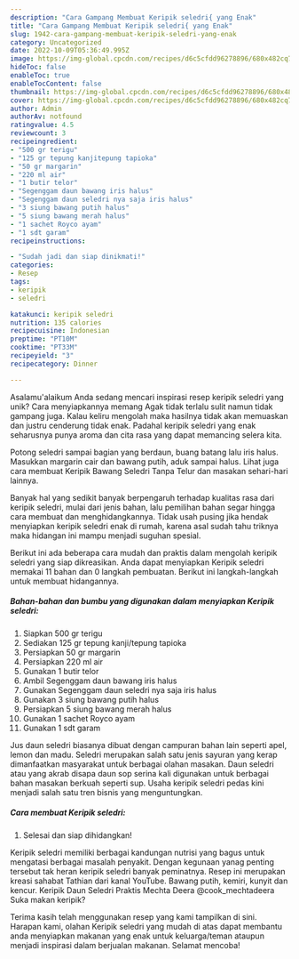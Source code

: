 ```yaml
---
description: "Cara Gampang Membuat Keripik seledri{ yang Enak"
title: "Cara Gampang Membuat Keripik seledri{ yang Enak"
slug: 1942-cara-gampang-membuat-keripik-seledri-yang-enak
category: Uncategorized
date: 2022-10-09T05:36:49.995Z
image: https://img-global.cpcdn.com/recipes/d6c5cfdd96278896/680x482cq70/keripik-seledri-foto-resep-utama.jpg
hideToc: false
enableToc: true
enableTocContent: false
thumbnail: https://img-global.cpcdn.com/recipes/d6c5cfdd96278896/680x482cq70/keripik-seledri-foto-resep-utama.jpg
cover: https://img-global.cpcdn.com/recipes/d6c5cfdd96278896/680x482cq70/keripik-seledri-foto-resep-utama.jpg
author: Admin
authorAv: notfound
ratingvalue: 4.5
reviewcount: 3
recipeingredient:
- "500 gr terigu"
- "125 gr tepung kanjitepung tapioka"
- "50 gr margarin"
- "220 ml air"
- "1 butir telor"
- "Segenggam daun bawang iris halus"
- "Segenggam daun seledri nya saja iris halus"
- "3 siung bawang putih halus"
- "5 siung bawang merah halus"
- "1 sachet Royco ayam"
- "1 sdt garam"
recipeinstructions:

- "Sudah jadi dan siap dinikmati!"
categories:
- Resep
tags:
- keripik
- seledri

katakunci: keripik seledri 
nutrition: 135 calories
recipecuisine: Indonesian
preptime: "PT10M"
cooktime: "PT33M"
recipeyield: "3"
recipecategory: Dinner

---
```



Asalamu'alaikum Anda sedang mencari inspirasi resep keripik seledri yang unik? Cara menyiapkannya memang Agak tidak terlalu sulit namun tidak gampang juga. Kalau keliru mengolah maka hasilnya tidak akan memuaskan dan justru cenderung tidak enak. Padahal keripik seledri yang enak seharusnya punya aroma dan cita rasa yang dapat memancing selera kita.


Potong seledri sampai bagian yang berdaun, buang batang lalu iris halus. Masukkan margarin cair dan bawang putih, aduk sampai halus. Lihat juga cara membuat Keripik Bawang Seledri Tanpa Telur dan masakan sehari-hari lainnya.

Banyak hal yang sedikit banyak berpengaruh terhadap kualitas rasa dari keripik seledri, mulai dari jenis bahan, lalu pemilihan bahan segar hingga cara membuat dan menghidangkannya. Tidak usah pusing jika hendak menyiapkan keripik seledri enak di rumah, karena asal sudah tahu triknya maka hidangan ini mampu menjadi suguhan spesial.


Berikut ini ada beberapa cara mudah dan praktis dalam mengolah keripik seledri yang siap dikreasikan. Anda dapat menyiapkan Keripik seledri memakai 11 bahan dan 0 langkah pembuatan. Berikut ini langkah-langkah untuk membuat hidangannya.

<!--inarticleads1-->

##### Bahan-bahan dan bumbu yang digunakan dalam menyiapkan Keripik seledri:

1. Siapkan 500 gr terigu
1. Sediakan 125 gr tepung kanji/tepung tapioka
1. Persiapkan 50 gr margarin
1. Persiapkan 220 ml air
1. Gunakan 1 butir telor
1. Ambil Segenggam daun bawang iris halus
1. Gunakan Segenggam daun seledri nya saja iris halus
1. Gunakan 3 siung bawang putih halus
1. Persiapkan 5 siung bawang merah halus
1. Gunakan 1 sachet Royco ayam
1. Gunakan 1 sdt garam


Jus daun seledri biasanya dibuat dengan campuran bahan lain seperti apel, lemon dan madu. Seledri merupakan salah satu jenis sayuran yang kerap dimanfaatkan masyarakat untuk berbagai olahan masakan. Daun seledri atau yang akrab disapa daun sop serina kali digunakan untuk berbagai bahan masakan berkuah seperti sup. Usaha keripik seledri pedas kini menjadi salah satu tren bisnis yang menguntungkan. 

<!--inarticleads2-->

##### Cara membuat Keripik seledri:


1. Selesai dan siap dihidangkan!

Keripik seledri memiliki berbagai kandungan nutrisi yang bagus untuk mengatasi berbagai masalah penyakit. Dengan kegunaan yanag penting tersebut tak heran keripik seledri banyak peminatnya. Resep ini merupakan kreasi sahabat Tathian dari kanal YouTube. Bawang putih, kemiri, kunyit dan kencur. Keripik Daun Seledri Praktis Mechta Deera @cook_mechtadeera Suka makan keripik? 

Terima kasih telah menggunakan resep yang kami tampilkan di sini. Harapan kami, olahan Keripik seledri yang mudah di atas dapat membantu anda menyiapkan makanan yang enak untuk keluarga/teman ataupun menjadi inspirasi dalam berjualan makanan. Selamat mencoba!
